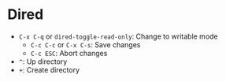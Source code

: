 # Dired

- `C-x C-q` or `dired-toggle-read-only`: Change to writable mode
	- `C-c C-c` or `C-x C-s`: Save changes
	- `C-c ESC`: Abort changes
- `^`: Up directory
- `+`: Create directory

